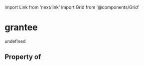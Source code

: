 import Link from 'next/link'
import Grid from '@components/Grid'

# grantee

undefined

## Property of



